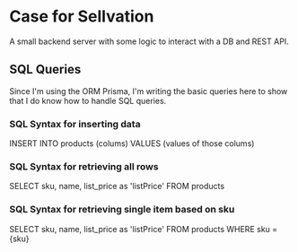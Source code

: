 # Case for Sellvation 
A small backend server with some logic to interact with a DB and REST API. 

## SQL Queries 
Since I'm using the ORM Prisma, I'm writing the basic queries here to 
show that I do know how to handle SQL queries. 
### SQL Syntax for inserting data 
INSERT INTO products (colums)
VALUES (values of those colums) 

### SQL Syntax for retrieving all rows
SELECT sku, name, list_price as 'listPrice'
FROM products

### SQL Syntax for retrieving single item based on sku
SELECT sku, name, list_price as 'listPrice'
FROM products
WHERE sku = {sku}